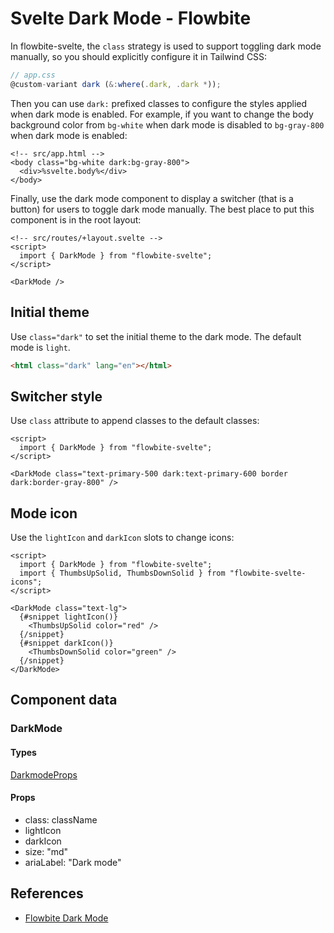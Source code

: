 # Svelte Dark Mode - Flowbite


In flowbite-svelte, the `class` strategy is used to support toggling dark mode manually, so you should explicitly configure it in Tailwind CSS:

```js example
// app.css
@custom-variant dark (&:where(.dark, .dark *));
```

Then you can use `dark:` prefixed classes to configure the styles applied when dark mode is enabled. For example, if you want to change the body background color from `bg-white` when dark mode is disabled to `bg-gray-800` when dark mode is enabled:

```svelte
<!-- src/app.html -->
<body class="bg-white dark:bg-gray-800">
  <div>%svelte.body%</div>
</body>
```

Finally, use the dark mode component to display a switcher (that is a button) for users to toggle dark mode manually. The best place to put this component is in the root layout:

```svelte
<!-- src/routes/+layout.svelte -->
<script>
  import { DarkMode } from "flowbite-svelte";
</script>

<DarkMode />
```

## Initial theme

Use `class="dark"` to set the initial theme to the dark mode. The default mode is `light`.

```html
<html class="dark" lang="en"></html>
```

## Switcher style

Use `class` attribute to append classes to the default classes:

```svelte
<script>
  import { DarkMode } from "flowbite-svelte";
</script>

<DarkMode class="text-primary-500 dark:text-primary-600 border dark:border-gray-800" />
```

## Mode icon

Use the `lightIcon` and `darkIcon` slots to change icons:

```svelte
<script>
  import { DarkMode } from "flowbite-svelte";
  import { ThumbsUpSolid, ThumbsDownSolid } from "flowbite-svelte-icons";
</script>

<DarkMode class="text-lg">
  {#snippet lightIcon()}
    <ThumbsUpSolid color="red" />
  {/snippet}
  {#snippet darkIcon()}
    <ThumbsDownSolid color="green" />
  {/snippet}
</DarkMode>
```

## Component data

### DarkMode

#### Types

[DarkmodeProps](https://github.com/themesberg/flowbite-svelte/blob/main/src/lib/types.ts#L447)

#### Props

- class: className
- lightIcon
- darkIcon
- size: "md"
- ariaLabel: "Dark mode"


## References

- [Flowbite Dark Mode](https://flowbite.com/docs/customize/dark-mode/)


